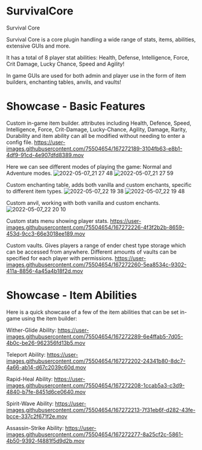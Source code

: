 # SurvivalCore

Survival Core

Survival Core is a core plugin handling a wide range of stats, items, abilities, extensive GUIs and more.

It has a total of 8 player stat abilities: Health, Defense, Intelligence, Force, Crit Damage, Lucky Chance, Speed and Agility!

In game GUIs are used for both admin and player use in the form of item builders, enchanting tables, anvils, and vaults!

# Showcase - Basic Features

Custom in-game item builder. attributes including Health, Defence, Speed, Intelligence, Force, Crit-Damage, Lucky-Chance, Agility, Damage, Rarity, Durability and item ability can all be modified without needing to enter a config file.
https://user-images.githubusercontent.com/75504654/167272189-3104fb63-e8b1-4df9-91cd-4e907dfd8389.mov

Here we can see different modes of playing the game: Normal and Adventure modes.
![2022-05-07_21 27 48](https://user-images.githubusercontent.com/75504654/167272100-46e011eb-a91b-49f9-8dc0-ecab4d2a7bd6.png)
![2022-05-07_21 27 59](https://user-images.githubusercontent.com/75504654/167272102-8cbbc8ef-9c9a-4194-826d-194091d8f868.png)

Custom enchanting table, adds both vanilla and custom enchants, specific to different item types.
![2022-05-07_22 19 38](https://user-images.githubusercontent.com/75504654/167272133-baea1f6c-d8bc-4822-aa3a-0e1547f708d2.png)
![2022-05-07_22 19 48](https://user-images.githubusercontent.com/75504654/167272134-f8e51233-5351-499a-9b13-bd9bc55cecb7.png)

Custom anvil, working with both vanilla and custom enchants.
![2022-05-07_22 20 10](https://user-images.githubusercontent.com/75504654/167272142-fe8dea62-96c8-4d72-b70c-d359350213c3.png)

Custom stats menu showing player stats.
https://user-images.githubusercontent.com/75504654/167272226-4f3f2b2b-8659-453d-9cc3-66e3018ee189.mov

Custom vaults. Gives players a range of ender chest type storage which can be accessed from anywhere. Different amounts of vaults can be specified for each player with permissions.
https://user-images.githubusercontent.com/75504654/167272260-5ea8534c-9302-411a-8856-4a45a4b18f2d.mov

# Showcase - Item Abilities
Here is a quick showcase of a few of the item abilities that can be set in-game using the item builder:

Wither-Glide Ability:
https://user-images.githubusercontent.com/75504654/167272289-6e4ffab5-7d05-4b0c-be26-962356fd13b5.mov

Teleport Ability:
https://user-images.githubusercontent.com/75504654/167272202-24341b80-8dc7-4a66-ab14-d67c2039c60d.mov

Rapid-Heal Ability:
https://user-images.githubusercontent.com/75504654/167272208-1ccab5a3-c3d9-4840-b7fe-8451d6ce0640.mov

Spirit-Wave Ability:
https://user-images.githubusercontent.com/75504654/167272213-7f31eb6f-d282-43fe-bcce-337c2f671f2e.mov

Assassin-Strike Ability:
https://user-images.githubusercontent.com/75504654/167272277-8a25cf2c-5861-4b50-9392-f4881f5d9d2b.mov


